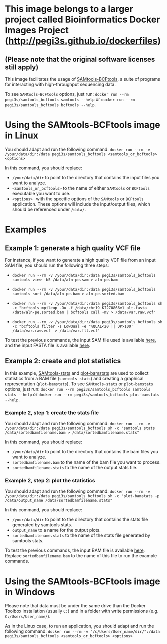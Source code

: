# This image belongs to a larger project called Bioinformatics Docker Images Project (http://pegi3s.github.io/dockerfiles)
## (Please note that the original software licenses still apply)

This image facilitates the usage of [SAMtools-BCFtools](http://www.htslib.org/), a suite of programs for interacting with high-throughput sequencing data.

To see `SAMtools-BCFtools` options, just run:  `docker run --rm pegi3s/samtools_bcftools samtools --help` or `docker run --rm pegi3s/samtools_bcftools bcftools --help`.

# Using the SAMtools-BCFtools image in Linux

You should adapt and run the following command: `docker run --rm -v /your/data/dir:/data pegi3s/samtools_bcftools <samtools_or_bcftools> <options>`

In this command, you should replace:

- `/your/data/dir` to point to the directory that contains the input files you want to analyze.
- `<samtools_or_bcftools>` to the name of either `SAMtools` or `BCFtools` executable you want to use.
- `<options> ` with the specific options of the `SAMtools` or `BCFtools` application. These options will include the input/output files, which should be referenced under `/data/`.

# Examples

## Example 1: generate a high quality VCF file

For instance, if you want to generate a high quality VCF file from an input SAM file, you should run the following three steps: 

- `docker run --rm -v /your/data/dir:/data pegi3s/samtools_bcftools samtools view -bS /data/aln-pe.sam > aln-pe.bam`

- `docker run --rm -v /your/data/dir:/data pegi3s/samtools_bcftools samtools sort /data/aln-pe.bam > aln-pe.sorted.bam`

- `docker run --rm -v /your/data/dir:/data pegi3s/samtools_bcftools sh -c "bcftools mpileup -Ou -f /data/chr19_KI270866v1_alt.fasta /data/aln-pe.sorted.bam | bcftools call -mv > /data/var.raw.vcf"`

- `docker run --rm -v /your/data/dir:/data pegi3s/samtools_bcftools sh -c "bcftools filter -s LowQual -e '%QUAL<20 || DP>100' /data/var.raw.vcf  > /data/var.flt.vcf"`

To test the previous commands, the input SAM file used is available [here](https://raw.githubusercontent.com/pegi3s/dockerfiles/master/samtools_bcftools/test_data/aln-pe.sam), and the input FASTA file is available [here](https://raw.githubusercontent.com/pegi3s/dockerfiles/master/samtools_bcftools/test_data/chr19_KI270866v1_alt.fasta).

## Example 2: create and plot statistics

In this example, [SAMtools-stats](http://samtools.sourceforge.net/) and [plot-bamstats](https://github.com/samtools/samtools/blob/develop/misc/plot-bamstats) are used to collect statistics from a BAM file (`samtools stats`) and creating a graphical representation (`plot-bamstats`). To see `SAMtools-stats` or `plot-bamstats` options, just run:  `docker run --rm pegi3s/samtools_bcftools samtools stats --help` or `docker run --rm pegi3s/samtools_bcftools plot-bamstats --help`.

### Example 2, step 1: create the stats file

You should adapt and run the following command: `docker run --rm -v /your/data/dir:/data pegi3s/samtools_bcftools sh -c "samtools stats /data/sortedbamfilename.bam > /data/sortedbamfilename.stats"`

In this command, you should replace:
- `/your/data/dir` to point to the directory that contains the bam files you want to analyze.
- `sortedbamfilename.bam` to the name of the bam file you want to process.
- `sortedbamfilename.stats` to the name of the output stats file.

### Example 2, step 2: plot the statistics

You should adapt and run the following command: `docker run --rm -v /your/data/dir:/data pegi3s/samtools_bcftools sh -c "plot-bamstats -p /data/output_name /data/sortedbamfilename.stats"`

In this command, you should replace:
- `/your/data/dir` to point to the directory that contains the stats file generated by samtools stats.
- `output_name` to a name for the output plots.
- `sortedbamfilename.stats` to the name of the stats file generated by samtools stats.

To test the previous commands, the input BAM file is available [here](https://raw.githubusercontent.com/pegi3s/dockerfiles/master/samtools_bcftools/test_data/hg38_example.bam). Replace `sortedbamfilename.bam` to the name of this file to run the example commands.

# Using the SAMtools-BCFtools image in Windows

Please note that data must be under the same drive than the Docker Toolbox installation (usually `C:`) and in a folder with write permissions (e.g. `C:/Users/User_name/`).

As in the Linux case, to run an application, you should adapt and run the following command: `docker run --rm -v "/c/Users/User_name/dir/":/data pegi3s/samtools_bcftools <samtools_or_bcftools> <options>`
